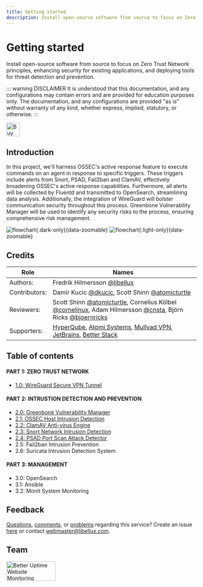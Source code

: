 ```yaml
---
title: Getting started
description: Install open-source software from source to focus on Zero Trust Network principles, enhancing security for existing applications, and deploying tools for threat detection and prevention.
---
```


<script setup>
import { VPTeamMembers } from 'vitepress/theme'
import { onMounted } from 'vue'
import mediumZoom from 'medium-zoom'

const members = [
  {
    avatar: 'https://github.com/libellux.png',
    name: 'Fredrik Hilmersson',
    title: 'Author',
    sponsor: 'https://ko-fi.com/B0B31BJU3',
    actionText: 'Buy Me a Coffee',
    links: [
      { icon: 'github', link: 'https://github.com/libellux' },
      { icon: 'twitter', link: 'https://twitter.com/libellux_' }
    ]
  },
]

onMounted(() => {
  mediumZoom('[data-zoomable]', { background: 'var(--vp-c-bg)' });
});
</script>
<style>
    html.dark .light-only {
    display: none !important;
  }
  
  html:not(.dark) .dark-only {
    display: none !important;
  }
</style>
# Getting started

Install open-source software from source to focus on Zero Trust Network principles, enhancing security for existing applications, and deploying tools for threat detection and prevention.

::: warning DISCLAIMER
It is understood that this documentation, and any configurations may contain errors and are provided for education purposes only. The documentation, and any configurations are provided "as is" without warranty of any kind, whether express, implied, statutory, or otherwise.
:::

<a href='https://ko-fi.com/B0B31BJU3' target='_blank'><img height='36' style='border:0px;height:36px;' src='https://storage.ko-fi.com/cdn/kofi5.png?v=3' border='0' alt='Buy Me a Coffee at ko-fi.com' /></a>

## Introduction

In this project, we'll harness OSSEC's active response feature to execute commands on an agent in response to specific triggers. These triggers include alerts from Snort, PSAD, Fail2ban and ClamAV, effectively broadening OSSEC's active response capabilities. Furthermore, all alerts will be collected by Fluentd and transmitted to OpenSearch, streamlining data analysis. Additionally, the integration of WireGuard will bolster communication security throughout this process. Greenbone Vulnerability Manager will be used to identify any security risks to the process, ensuring comprehensive risk management.

![flowchart](/img/flowchart-dark.png){.dark-only}{data-zoomable}
![flowchart](/img/flowchart-light.png){.light-only}{data-zoomable}

## Credits

| Role | Names |
|------|-------|
| Authors: | Fredrik Hilmersson [@libellux](https://github.com/libellux) |
| Contributors: | Damir Kucic [@dkucic](https://github.com/dkucic), Scott Shinn [@atomicturtle](https://github.com/atomicturtle) |
| Reviewers: | Scott Shinn [@atomicturtle](https://github.com/atomicturtle), Cornelius Kölbel [@cornelinux](https://github.com/cornelinux), Adam Hilmersson [@cnsta](https://github.com/cnsta), Björn Ricks [@bjoernricks](https://github.com/bjoernricks) |
| Supporters: | [HyperQube](https://hyperqube.io/), [Atomi Systems](https://atomisystems.com/activepresenter/), [Mullvad VPN](https://mullvad.net/en/), [JetBrains](https://www.jetbrains.com/), [Better Stack](https://betterstack.com/) |

## Table of contents

#### PART 1: ZERO TRUST NETWORK

* [1.0: WireGuard Secure VPN Tunnel](/)

#### PART 2: INTRUSTION DETECTION AND PREVENTION

* [2.0: Greenbone Vulnerability Manager](/intrusion-detection/greenbone-vulnerability-manager)
* [2.1: OSSEC Host Intrusion Detection](/intrusion-detection/ossec)
* [2.2: ClamAV Anti-virus Engine](/intrusion-detection/clamav)
* [2.3: Snort Network Intrusion Detection](/intrusion-detection/snort)
* [2.4: PSAD Port Scan Attack Detector](/)
* 2.5: Fail2ban Intrusion Prevention <Badge text="TBA" type="warning"/>
* 2.6: Suricata Intrusion Detection System <Badge text="TBA" type="warning"/>

#### PART 3: MANAGEMENT

* 3.0: OpenSearch <Badge text="TBA" type="warning"/>
* 3.1: Ansible <Badge text="TBA" type="warning"/>
* 3.2: Monit System Monitoring <Badge text="TBA" type="warning"/>

## Feedback

[Questions](https://github.com/libellux/Libellux-Up-and-Running/issues/new/choose), [comments](https://github.com/libellux/Libellux-Up-and-Running/issues/new/choose), or [problems](https://github.com/libellux/Libellux-Up-and-Running/issues/new/choose) regarding this service? Create an issue [here](https://github.com/libellux/Libellux-Up-and-Running/issues/new/choose) or contact [webmaster@libellux.com](mailto:webmaster@libellux.com).

## Team

<VPTeamMembers size="small" :members="members" />

<a target="_blank" class="dark-only" href="https://betteruptime.com/"><img style="width: 130px; height: 52px;" alt="Better Uptime Website Monitoring" src="https://betteruptime.com/assets/static_assets/badges/dark.png" /></a>
<a target="_blank" class="light-only" href="https://betteruptime.com/"><img style="width: 130px; height: 52px;" alt="Better Uptime Website Monitoring" src="https://betteruptime.com/assets/static_assets/badges/light.png" /></a>
